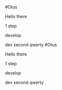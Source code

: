  #Otus

Hello there

1 step 

develop 

dev second
qwerty
 #Otus

Hello there

1 step 

develop 

dev second
qwerty
